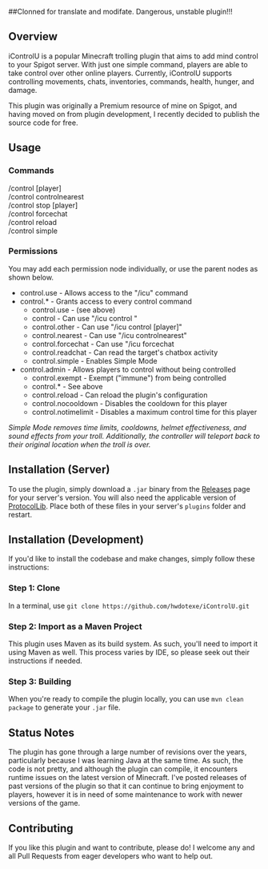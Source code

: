 ##Clonned for translate and modifate. Dangerous, unstable plugin!!!

## Overview
iControlU is a popular Minecraft trolling plugin that aims to add mind control to your Spigot server. With just one simple command, players are able to take control over other online players. Currently, iControlU supports controlling movements, chats, inventories, commands, health, hunger, and damage.

This plugin was originally a Premium resource of mine on Spigot, and having moved on from plugin development, I recently decided to publish the source code for free.

## Usage
### Commands
/control <player> [player]  
/control controlnearest  
/control stop [player]  
/control forcechat <player> <message>  
/control reload  
/control simple  

### Permissions
You may add each permission node individually, or use the parent nodes as shown below.

- control.use - Allows access to the "/icu" command  
- control.* - Grants access to every control command  
  - control.use - (see above)  
  - control - Can use "/icu control <player>"  
  - control.other - Can use "/icu control <player> [player]"  
  - control.nearest - Can use "/icu controlnearest"  
  - control.forcechat - Can use "/icu forcechat <player> <message>  
  - control.readchat - Can read the target's chatbox activity  
  - control.simple - Enables Simple Mode  
- control.admin - Allows players to control without being controlled  
  - control.exempt - Exempt ("immune") from being controlled  
  - control.* - See above  
  - control.reload - Can reload the plugin's configuration  
  - control.nocooldown - Disables the cooldown for this player  
  - control.notimelimit - Disables a maximum control time for this player  

_Simple Mode removes time limits, cooldowns, helmet effectiveness, and sound effects from your troll. Additionally, the controller will teleport back to their original location when the troll is over._

## Installation (Server)
To use the plugin, simply download a `.jar` binary from the [Releases](https://github.com/hwdotexe/iControlU/releases) page for your server's version. You will also need the applicable version of [ProtocolLib](https://www.spigotmc.org/resources/protocollib.1997/). Place both of these files in your server's `plugins` folder and restart.

## Installation (Development)
If you'd like to install the codebase and make changes, simply follow these instructions:

### Step 1: Clone
In a terminal, use `git clone https://github.com/hwdotexe/iControlU.git`

### Step 2: Import as a Maven Project
This plugin uses Maven as its build system. As such, you'll need to import it using Maven as well. This process varies by IDE, so please seek out their instructions if needed.

### Step 3: Building
When you're ready to compile the plugin locally, you can use `mvn clean package` to generate your `.jar` file. 

## Status Notes
The plugin has gone through a large number of revisions over the years, particularly because I was learning Java at the same time. As such, the code is not pretty, and although the plugin can compile, it encounters runtime issues on the latest version of Minecraft. I've posted releases of past versions of the plugin so that it can continue to bring enjoyment to players, however it is in need of some maintenance to work with newer versions of the game.

## Contributing
If you like this plugin and want to contribute, please do! I welcome any and all Pull Requests from eager developers who want to help out. 
